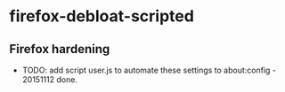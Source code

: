 # firefox-debloat-scripted
## Firefox hardening

* TODO: add script user.js to automate these settings to about:config - 20151112 done.

